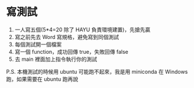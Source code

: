 # 寫測試
1. 一人寫五個(5*4=20 除了 HAYU 負責環境建置)，先搶先贏
2. 寫之前先去 Word 寫規格，避免寫到同個測試
3. 每個測試開一個檔案
4. 寫一個 function，成功回傳 true，失敗回傳 false
5. 去 main 裡面加上指令執行你的測試

P.S. 本機測試的時候用 ubuntu 可能跑不起來，我是用 miniconda 在 Windows 跑，如果需要在 ubuntu 跑再說